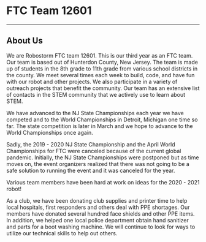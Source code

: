 # FTC Team 12601
---

## About Us

We are Robostorm FTC team 12601. This is our third year as an FTC team. Our team is based out of Hunterdon County, New Jersey. The team is made up of students in the 8th grade to 11th grade from various school districts in the county. We meet several times each week to build, code, and have fun with our robot and other projects. We also participate in a variety of outreach projects that benefit the community. Our team has an extensive list of contacts in the STEM community that we actively use to learn about STEM. 

We have advanced to the NJ State Championships each year we have competed and to the World Championships in Detroit, Michigan one time so far. The state competition is later in March and we hope to advance to the World Championships once again. 

Sadly, the 2019 - 2020 NJ State Championship and the April World Championships for FTC were canceled because of the current global pandemic. Initially, the NJ State Championships were postponed but as time moves on, the event organizers realized that there was not going to be a safe solution to running the event and it was canceled for the year. 

Various team members have been hard at work on ideas for the 2020 - 2021 robot! 

As a club, we have been donating club supplies and printer time to help local hospitals, first responders and others deal with PPE shortages. Our members have donated several hundred face shields and other PPE items. In addition, we helped one local police department obtain hand sanitizer and parts for a boot washing machine. We will continue to look for ways to utilize our technical skills to help out others.

